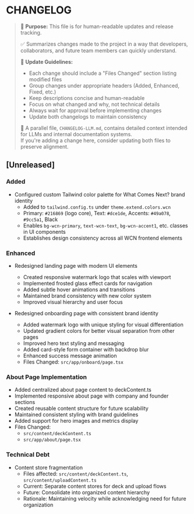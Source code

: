 # CHANGELOG

> 🧾 **Purpose:** This file is for human-readable updates and release tracking.
>  
> ✅ Summarizes changes made to the project in a way that developers, collaborators, and future team members can quickly understand.  
>  
> 📝 **Update Guidelines:**
> - Each change should include a "Files Changed" section listing modified files
> - Group changes under appropriate headers (Added, Enhanced, Fixed, etc.)
> - Keep descriptions concise and human-readable
> - Focus on what changed and why, not technical details
> - Always wait for approval before implementing changes
> - Update both changelogs to maintain consistency
>
> 🧠 A parallel file, `CHANGELOG-LLM.md`, contains detailed context intended for LLMs and internal documentation systems.  
> If you're adding a change here, consider updating both files to preserve alignment.

## [Unreleased]

### Added
- Configured custom Tailwind color palette for What Comes Next? brand identity
  - Added to `tailwind.config.ts` under `theme.extend.colors.wcn`
  - Primary: `#216869` (logo core), Text: `#dce1de`, Accents: `#49a078`, `#9cc5a1`, Black
  - Enables `bg-wcn-primary`, `text-wcn-text`, `bg-wcn-accent1`, etc. classes in UI components
  - Establishes design consistency across all WCN frontend elements

### Enhanced
- Redesigned landing page with modern UI elements
  - Created responsive watermark logo that scales with viewport
  - Implemented frosted glass effect cards for navigation
  - Added subtle hover animations and transitions
  - Maintained brand consistency with new color system
  - Improved visual hierarchy and user focus

- Redesigned onboarding page with consistent brand identity
  - Added watermark logo with unique styling for visual differentiation
  - Updated gradient colors for better visual separation from other pages
  - Improved hero text styling and messaging
  - Added card-style form container with backdrop blur
  - Enhanced success message animation
  - Files Changed: `src/app/onboard/page.tsx`

### About Page Implementation
- Added centralized about page content to deckContent.ts
- Implemented responsive about page with company and founder sections
- Created reusable content structure for future scalability
- Maintained consistent styling with brand guidelines
- Added support for hero images and metrics display
- Files Changed: 
  - `src/content/deckContent.ts`
  - `src/app/about/page.tsx`

### Technical Debt
- Content store fragmentation
  - Files affected: `src/content/deckContent.ts`, `src/content/uploadContent.ts`
  - Current: Separate content stores for deck and upload flows
  - Future: Consolidate into organized content hierarchy
  - Rationale: Maintaining velocity while acknowledging need for future organization
